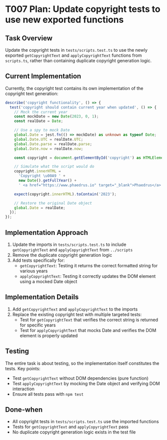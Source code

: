 # T007 Plan: Update copyright tests to use new exported functions

## Task Overview

Update the copyright tests in `tests/scripts.test.ts` to use the newly exported `getCopyrightText` and `applyCopyrightText` functions from `scripts.ts`, rather than containing duplicate copyright generation logic.

## Current Implementation

Currently, the copyright test contains its own implementation of the copyright text generation:

```typescript
describe('copyright functionality', () => {
  test('copyright should contain current year when updated', () => {
    // Mock the current year
    const mockDate = new Date(2023, 0, 1);
    const realDate = Date;

    // Use a spy to mock Date
    global.Date = jest.fn(() => mockDate) as unknown as typeof Date;
    global.Date.UTC = realDate.UTC;
    global.Date.parse = realDate.parse;
    global.Date.now = realDate.now;

    const copyright = document.getElementById('copyright') as HTMLElement;

    // Simulate what the script would do
    copyright.innerHTML =
      'Copyright \u00A9 ' +
      new Date().getFullYear() +
      ' <a href="https://www.phaedrus.io" target="_blank">Phaedrus</a>';

    expect(copyright.innerHTML).toContain('2023');

    // Restore the original Date object
    global.Date = realDate;
  });
});
```

## Implementation Approach

1. Update the imports in `tests/scripts.test.ts` to include `getCopyrightText` and `applyCopyrightText` from `../scripts`
2. Remove the duplicate copyright generation logic
3. Add tests specifically for:
   - `getCopyrightText`: Testing it returns the correct formatted string for various years
   - `applyCopyrightText`: Testing it correctly updates the DOM element using a mocked Date object

## Implementation Details

1. Add `getCopyrightText` and `applyCopyrightText` to the imports
2. Replace the existing copyright test with multiple targeted tests:
   - Test for `getCopyrightText` that verifies the correct string is returned for specific years
   - Test for `applyCopyrightText` that mocks Date and verifies the DOM element is properly updated

## Testing

The entire task is about testing, so the implementation itself constitutes the tests. Key points:

- Test `getCopyrightText` without DOM dependencies (pure function)
- Test `applyCopyrightText` by mocking the Date object and verifying DOM interaction
- Ensure all tests pass with `npm test`

## Done-when

- All copyright tests in `tests/scripts.test.ts` use the imported functions
- Tests for `getCopyrightText` and `applyCopyrightText` pass
- No duplicate copyright generation logic exists in the test file
